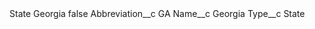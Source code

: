 <?xml version="1.0" encoding="UTF-8"?>
<CustomMetadata xmlns="http://soap.sforce.com/2006/04/metadata" xmlns:xsi="http://www.w3.org/2001/XMLSchema-instance" xmlns:xsd="http://www.w3.org/2001/XMLSchema">
    <label>State Georgia</label>
    <protected>false</protected>
    <values>
        <field>Abbreviation__c</field>
        <value xsi:type="xsd:string">GA</value>
    </values>
    <values>
        <field>Name__c</field>
        <value xsi:type="xsd:string">Georgia</value>
    </values>
    <values>
        <field>Type__c</field>
        <value xsi:type="xsd:string">State</value>
    </values>
</CustomMetadata>
